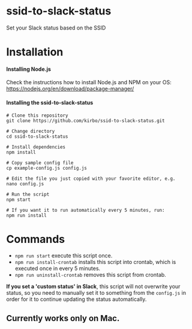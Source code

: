 # ssid-to-slack-status
Set your Slack status based on the SSID

# Installation

#### Installing Node.js
Check the instructions how to install Node.js and NPM on your OS:
https://nodejs.org/en/download/package-manager/

#### Installing the ssid-to-slack-status

    # Clone this repository
    git clone https://github.com/kirbo/ssid-to-slack-status.git
    
    # Change directory
    cd ssid-to-slack-status
 
    # Install dependencies
    npm install
 
    # Copy sample config file
    cp example-config.js config.js
    
    # Edit the file you just copied with your favorite editor, e.g.
    nano config.js

    # Run the script
    npm start

    # If you want it to run automatically every 5 minutes, run:
    npm run install

# Commands

* `npm run start` execute this script once.
* `npm run install-crontab` installs this script into crontab, which is executed once in every 5 minutes.
* `npm run uninstall-crontab` removes this script from crontab.

**If you set a 'custom status' in Slack**, this script will not overwrite your status, so you need to manually set it to something from the `config.js` in order for it to continue updating the status automatically.

## Currently works only on Mac.